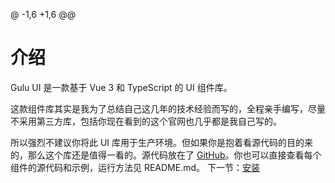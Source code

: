 @ -1,6 +1,6 @@
# 介绍

Gulu UI 是一款基于 Vue 3 和 TypeScript 的 UI 组件库。

这款组件库其实是我为了总结自己这几年的技术经验而写的，全程亲手编写，尽量不采用第三方库，包括你现在看到的这个官网也几乎都是我自己写的。

所以强烈不建议你将此 UI 库用于生产环境。但如果你是抱着看源代码的目的来的，那么这个库还是值得一看的。源代码放在了 [GitHub](https://github.com//gulu-for-vue3)。你也可以直接查看每个组件的源代码和示例，运行方法见 README.md。
下一节：[安装](#/doc/install)